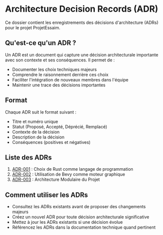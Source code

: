 # Architecture Decision Records (ADR)

Ce dossier contient les enregistrements des décisions d'architecture (ADRs) pour le projet ProjetEssaim.

## Qu'est-ce qu'un ADR ?

Un ADR est un document qui capture une décision architecturale importante avec son contexte et ses conséquences. Il permet de :
- Documenter les choix techniques majeurs
- Comprendre le raisonnement derrière ces choix
- Faciliter l'intégration de nouveaux membres dans l'équipe
- Maintenir une trace des décisions importantes

## Format

Chaque ADR suit le format suivant :
- Titre et numéro unique
- Statut (Proposé, Accepté, Déprécié, Remplacé)
- Contexte de la décision
- Description de la décision
- Conséquences (positives et négatives)

## Liste des ADRs

1. [ADR-001](001-choix-rust.md) : Choix de Rust comme langage de programmation
2. [ADR-002](002-bevy-engine.md) : Utilisation de Bevy comme moteur graphique
3. [ADR-003](003-architecture-modulaire.md) : Architecture Modulaire du Projet

## Comment utiliser les ADRs

- Consultez les ADRs existants avant de proposer des changements majeurs
- Créez un nouvel ADR pour toute décision architecturale significative
- Mettez à jour les ADRs existants si une décision évolue
- Référencez les ADRs dans la documentation technique quand pertinent 